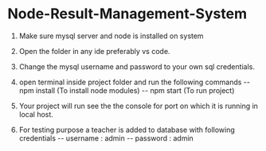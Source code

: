 # Node-Result-Management-System


1. Make sure mysql server and node is installed on system

2. Open the folder in any ide preferably vs code.

3. Change the mysql username and password to your own sql credentials.

4. open terminal inside project folder and run the following commands
     -- npm install (To install node modules)
     -- npm start (To run project)

5. Your project will run see the the console for port on which it is running in local host.

6. For testing purpose a teacher is added to database with following credentials
     -- username : admin
     -- password : admin 
